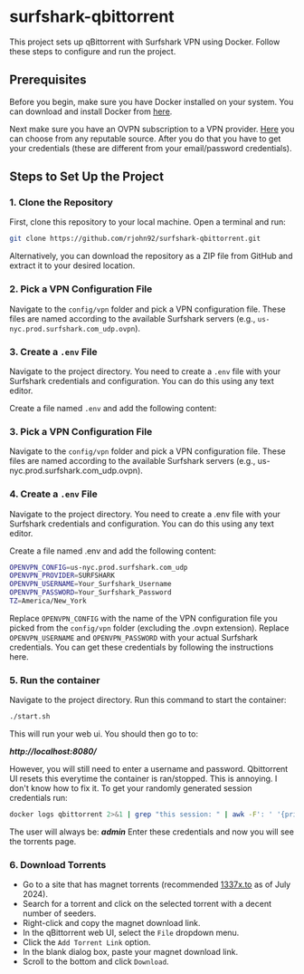 # surfshark-qbittorrent

This project sets up qBittorrent with Surfshark VPN using Docker. Follow these steps to configure and run the project.

## Prerequisites

Before you begin, make sure you have Docker installed on your system. You can download and install Docker from [here](https://docs.docker.com/get-docker/). 

Next make sure you have an OVPN subscription to a VPN provider. [Here](https://www.security.org/vpn/best/) you can choose from any reputable source. After you do that you have to get your credentials (these are different from your email/password credentials). 

## Steps to Set Up the Project

### 1. Clone the Repository
First, clone this repository to your local machine. Open a terminal and run:

```sh
git clone https://github.com/rjohn92/surfshark-qbittorrent.git
```

Alternatively, you can download the repository as a ZIP file from GitHub and extract it to your desired location.

### 2. Pick a VPN Configuration File
Navigate to the `config/vpn` folder and pick a VPN configuration file. These files are named according to the available Surfshark servers (e.g., `us-nyc.prod.surfshark.com_udp.ovpn`).

### 3. Create a `.env` File
Navigate to the project directory. You need to create a `.env` file with your Surfshark credentials and configuration. You can do this using any text editor.

Create a file named `.env` and add the following content:


### 3. Pick a VPN Configuration File
Navigate to the `config/vpn` folder and pick a VPN configuration file. These files are named according to the available Surfshark servers (e.g., us-nyc.prod.surfshark.com_udp.ovpn).

### 4. Create a `.env` File
Navigate to the project directory. You need to create a .env file with your Surfshark credentials and configuration. You can do this using any text editor.

Create a file named .env and add the following content:

```sh
OPENVPN_CONFIG=us-nyc.prod.surfshark.com_udp
OPENVPN_PROVIDER=SURFSHARK
OPENVPN_USERNAME=Your_Surfshark_Username
OPENVPN_PASSWORD=Your_Surfshark_Password
TZ=America/New_York
```
Replace `OPENVPN_CONFIG` with the name of the VPN configuration file you picked from the `config/vpn` folder (excluding the .ovpn extension). Replace `OPENVPN_USERNAME` and `OPENVPN_PASSWORD` with your actual Surfshark credentials. You can get these credentials by following the instructions here.


### 5. Run the container
Navigate to the project directory. Run this command to start the container:

```sh
./start.sh
```

This will run your web ui. You should then go to to:

***http://localhost:8080/*** 

However, you will still need to enter a username and password. Qbittorrent UI resets this everytime the container is ran/stopped. This is annoying. I don't know how to fix it. To get your randomly generated session credentials run:

```sh
docker logs qbittorrent 2>&1 | grep "this session: " | awk -F': ' '{print $2}'
```

The user will always be: ***admin***
Enter these credentials and now you will see the torrents page. 

### 6. Download Torrents
-  Go to a site that has magnet torrents (recommended [1337x.to](https://1337x.to) as of July 2024).
- Search for a torrent and click on the selected torrent with a decent number of seeders.
- Right-click and copy the magnet download link.
- In the qBittorrent web UI, select the `File` dropdown menu.
- Click the `Add Torrent Link` option.
- In the blank dialog box, paste your magnet download link.
- Scroll to the bottom and click `Download`.

